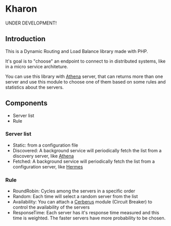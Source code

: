 # Kharon

UNDER DEVELOPMENT!

## Introduction

This is a Dynamic Routing and Load Balance library made with PHP.

It's goal is to "choose" an endpoint to connect to in distributed systems, like in a micro service architeture.

You can use this library with [Athena](https://github.com/mt-olympus/athena) server, that can returns more than one server
and use this module to choose one of them based on some rules and statistics about the servers.

## Components

* Server list
* Rule

### Server list

* Static: from a configuration file
* Discovered: A background service will periodically fetch the list from a discovery server, like [Athena](https://github.com/mt-olympus/athena) 
* Fetched: A background service will periodically fetch the list from a configuration server, like [Hermes](https://github.com/mt-olympus/hermes)

### Rule

* RoundRobin: Cycles among the servers in a specific order
* Random: Each time will select a random server from the list
* Availability: You can attach a [Cerberus](https://github.com/mt-olympus/cerberus) module (Circuit Breaker) to control the availability of the servers
* ResponseTime: Each server has it's response time measured and this time is weighted. The faster servers have more probability to be chosen.
 